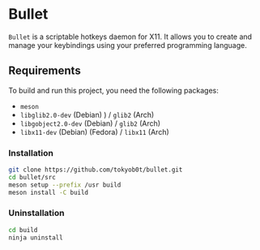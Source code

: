 # Bullet

`Bullet` is a scriptable hotkeys daemon for X11. It allows you to create and manage your keybindings using your preferred programming language.

## Requirements
To build and run this project, you need the following packages:

- `meson`
- `libglib2.0-dev` (Debian) ) / `glib2` (Arch)
- `libgobject2.0-dev` (Debian) / `glib2` (Arch)
- `libx11-dev` (Debian) (Fedora) / `libx11` (Arch)

### Installation
```sh
git clone https://github.com/tokyob0t/bullet.git
cd bullet/src
meson setup --prefix /usr build
meson install -C build
```

### Uninstallation
```sh
cd build
ninja uninstall
```

